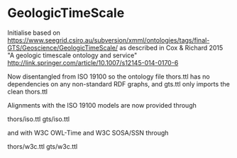 # GeologicTimeScale
Initialise based on https://www.seegrid.csiro.au/subversion/xmml/ontologies/tags/final-GTS/Geoscience/GeologicTimeScale/ 
as described in Cox & Richard 2015 "A geologic timescale ontology and service" http://link.springer.com/article/10.1007/s12145-014-0170-6 

Now disentangled from ISO 19100 so the ontology file thors.ttl has no dependencies on any non-standard RDF graphs, and gts.ttl only imports the clean thors.ttl 

Alignments with the ISO 19100 models are now provided through 

thors/iso.ttl
gts/iso.ttl 

and with W3C OWL-Time and W3C SOSA/SSN through 

thors/w3c.ttl
gts/w3c.ttl 


